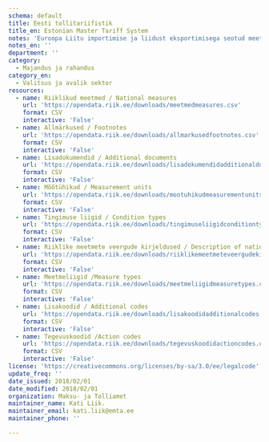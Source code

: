 ```yaml
---
schema: default
title: Eesti tollitariifistik
title_en: Estonian Master Tariff System
notes: 'Euroopa Liitu importimise ja liidust eksportimisega seotud meetmete kohaldamiseks kasutatakse integreeritud tollitariifistikku TARIC (Tarif Intégré Communautaire) http://ec.europa.eu/taxation_customs/dds2/taric/taric_consultation.jsp?Lang=en . TARICi rakendamiseks Eestis on välja töötatud Eesti Tollitariifistik (ETT) https://apps.emta.ee/arctictariff-public-web/ , mis sisaldab lisaks TARIC meetmetele ka Eesti riigisiseseid meetmeid (lisatud avaandmetena seisuga 01.02.2018).'
notes_en: ''
department: ''
category:
  - Majandus ja rahandus
category_en:
  - Valitsus ja avalik sektor
resources:
  - name: Riiklikud meetmed / National measures
    url: 'https://opendata.riik.ee/downloads/meetmedmeasures.csv'
    format: CSV
    interactive: 'False'
  - name: Allmärkused / Footnotes
    url: 'https://opendata.riik.ee/downloads/allmarkusedfootnotes.csv'
    format: CSV
    interactive: 'False'
  - name: Lisadokumendid / Additional documents
    url: 'https://opendata.riik.ee/downloads/lisadokumendidadditionaldocuments.csv'
    format: CSV
    interactive: 'False'
  - name: Mõõtühikud / Measurement units
    url: 'https://opendata.riik.ee/downloads/mootuhikudmeasurementunits.csv'
    format: CSV
    interactive: 'False'
  - name: Tingimuse liigid / Condition types
    url: 'https://opendata.riik.ee/downloads/tingimuseliigidconditiontypes.csv'
    format: CSV
    interactive: 'False'
  - name: Riiklike meetmete veergude kirjeldused / Description of national measures columns
    url: 'https://opendata.riik.ee/downloads/riiklikemeetmeteveergudekirjelduseddescriptionofnationalmeasurescolumns.csv'
    format: CSV
    interactive: 'False'
  - name: Meetmeliigid /Measure types
    url: 'https://opendata.riik.ee/downloads/meetmeliigidmeasuretypes.csv'
    format: CSV
    interactive: 'False'
  - name: Lisakoodid / Additional codes
    url: 'https://opendata.riik.ee/downloads/lisakoodidadditionalcodes.csv'
    format: CSV
    interactive: 'False'
  - name: Tegevuskoodid /Action codes
    url: 'https://opendata.riik.ee/downloads/tegevuskoodidactioncodes.csv'
    format: CSV
    interactive: 'False'
license: 'https://creativecommons.org/licenses/by-sa/3.0/ee/legalcode'
update_freq: ''
date_issued: 2018/02/01
date_modified: 2018/02/01
organization: Maksu- ja Tolliamet
maintainer_name: Kati Liik.
maintainer_email: kati.liik@emta.ee
maintainer_phone: ''

---
```

